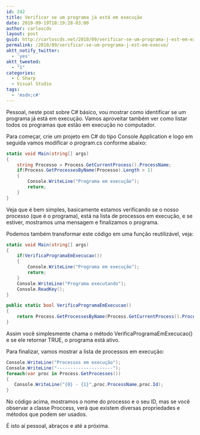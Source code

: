 ```yaml
---
id: 242
title: Verificar se um programa já está em execução
date: 2010-09-19T18:19:28-03:00
author: carloscds
layout: post
guid: http://carloscds.net/2010/09/verificar-se-um-programa-j-est-em-execuo/
permalink: /2010/09/verificar-se-um-programa-j-est-em-execuo/
aktt_notify_twitter:
  - 'yes'
aktt_tweeted:
  - "1"
categories:
  - C Sharp
  - Visual Studio
tags:
  - 'msdn;c#'
---
```

Pessoal, neste post sobre C# básico, vou mostrar como identificar se um programa já está em execução. Vamos aproveitar também ver como listar todos os programas que estão em execução no computador.

Para começar, crie um projeto em C# do tipo Console Application e logo em seguida vamos modificar o program.cs conforme abaixo:

```csharp
static void Main(string[] args)
{
    string Processo = Process.GetCurrentProcess().ProcessName;
    if(Process.GetProcessesByName(Processo).Length > 1)
    {
        Console.WriteLine("Programa em execução");
        return;
    }
}
```

Veja que é bem simples, basicamente estamos verificando se o nosso processo (que é o programa), está na lista de processos em execução, e se estiver, mostramos uma mensagem e finalizamos o programa.

Podemos também transformar este código em uma função reutilizável, veja:

```csharp
static void Main(string[] args)
{
    if(VerificaProgramaEmExecucao())
    {
        Console.WriteLine("Programa em execução");
        return;
    }
    Console.WriteLine("Programa executando");
    Console.ReadKey();
}

public static bool VerificaProgramaEmExecucao()
{
    return Process.GetProcessesByName(Process.GetCurrentProcess().ProcessName).Length > 1;
}
```

Assim você simplesmente chama o método VerificaProgramaEmExecucao() e se ele retornar TRUE, o programa está ativo.

Para finalizar, vamos mostrar a lista de processos em execução:

```csharp
Console.WriteLine("Processos em execução");
Console.WriteLine("---------------------");
foreach(var proc in Process.GetProcesses())
{
   Console.WriteLine("{0} - {1}",proc.ProcessName,proc.Id);
}
```

No código acima, mostramos o nome do processo e o seu ID, mas se você observar a classe Proccess, verá que existem diversas propriedades e métodos que podem ser usados.

É isto aí pessoal, abraços e até a próxima.
